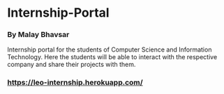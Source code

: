 # Internship-Portal
### By Malay Bhavsar
Internship portal for the students of Computer Science and Information Technology. Here the students will be able to interact with the respective company and share their projects with them.



### https://leo-internship.herokuapp.com/
